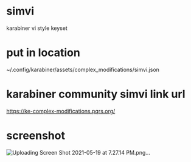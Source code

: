 # simvi
karabiner vi style keyset

# put in location
~/.config/karabiner/assets/complex_modifications/simvi.json

# karabiner community simvi link url
https://ke-complex-modifications.pqrs.org/

# screenshot

![Uploading Screen Shot 2021-05-19 at 7.27.14 PM.png…]()

